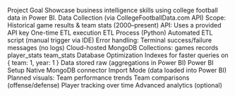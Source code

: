 Project Goal
Showcase business intelligence skills using college football data in Power BI.
Data Collection (via CollegeFootballData.com API)
Scope: Historical game results & team stats (2000–present)
API: Uses a provided API key
One-time ETL execution
ETL Process (Python)
Automated ETL script (manual trigger via IDE)
Error handling: Terminal success/failure messages (no logs)
Cloud-hosted MongoDB
Collections:
games
records
player_stats
team_stats
Database Optimization
Indexes for faster queries on { team: 1, year: 1 }
Data stored raw (aggregations in Power BI)
Power BI Setup
Native MongoDB connector
Import Mode (data loaded into Power BI)
Planned visuals:
Team performance trends
Team comparisons (offense/defense)
Player tracking over time
Advanced analytics (optional)

